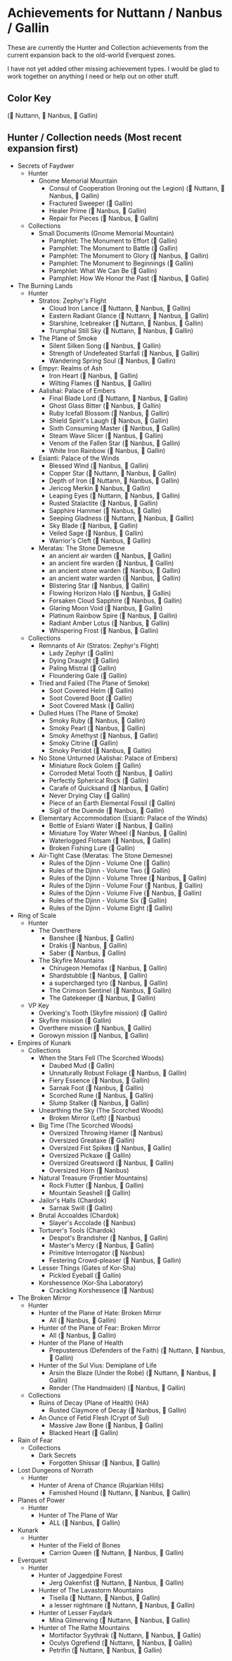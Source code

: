 # Achievements for Nuttann / Nanbus / Gallin

These are currently the Hunter and Collection achievements from the current expansion
back to the old-world Everquest zones.

I have not yet added other missing achievement types. I would be glad to work together on
anything I need or help out on other stuff.

## Color Key
(&#x1F4D7; Nuttann, &#x1F4D8; Nanbus, &#x1F4D9; Gallin)

## Hunter / Collection needs (Most recent expansion first)
- Secrets of Faydwer
  - Hunter
    - Gnome Memorial Mountain
      - Consul of Cooperation (Ironing out the Legion) (&#x1F4D7; Nuttann, &#x1F4D8; Nanbus, &#x1F4D9; Gallin)
      - Fractured Sweeper (&#x1F4D9; Gallin)
      - Healer Prime (&#x1F4D8; Nanbus, &#x1F4D9; Gallin)
      - Repair for Pieces (&#x1F4D8; Nanbus, &#x1F4D9; Gallin)
  - Collections
    - Small Documents (Gnome Memorial Mountain)
      - Pamphlet: The Monument to Effort (&#x1F4D9; Gallin)
      - Pamphlet: The Monument to Battle (&#x1F4D9; Gallin)
      - Pamphlet: The Monument to Glory (&#x1F4D8; Nanbus, &#x1F4D9; Gallin)
      - Pamphlet: The Monument to Beginnings (&#x1F4D9; Gallin)
      - Pamphlet: What We Can Be (&#x1F4D9; Gallin)
      - Pamphlet: How We Honor the Past (&#x1F4D8; Nanbus, &#x1F4D9; Gallin)
- The Burning Lands
  - Hunter
    - Stratos: Zephyr's Flight
      - Cloud Iron Lance (&#x1F4D7; Nuttann, &#x1F4D8; Nanbus, &#x1F4D9; Gallin)
      - Eastern Radiant Glance (&#x1F4D7; Nuttann, &#x1F4D8; Nanbus, &#x1F4D9; Gallin)
      - Starshine, Icebreaker (&#x1F4D7; Nuttann, &#x1F4D8; Nanbus, &#x1F4D9; Gallin)
      - Trumphai Still Sky (&#x1F4D7; Nuttann, &#x1F4D8; Nanbus, &#x1F4D9; Gallin)
    - The Plane of Smoke
      - Silent Silken Song (&#x1F4D8; Nanbus, &#x1F4D9; Gallin)
      - Strength of Undefeated Starfall (&#x1F4D8; Nanbus, &#x1F4D9; Gallin)
      - Wandering Spring Soul (&#x1F4D8; Nanbus, &#x1F4D9; Gallin)
    - Empyr: Realms of Ash
      - Iron Heart (&#x1F4D8; Nanbus, &#x1F4D9; Gallin)
      - Wilting Flames (&#x1F4D8; Nanbus, &#x1F4D9; Gallin)
    - Aalishai: Palace of Embers
      - Final Blade Lord (&#x1F4D7; Nuttann, &#x1F4D8; Nanbus, &#x1F4D9; Gallin)
      - Ghost Glass Bitter (&#x1F4D8; Nanbus, &#x1F4D9; Gallin)
      - Ruby Icefall Blossom (&#x1F4D8; Nanbus, &#x1F4D9; Gallin)
      - Shield Spirit's Laugh (&#x1F4D8; Nanbus, &#x1F4D9; Gallin)
      - Sixth Consuming Master (&#x1F4D8; Nanbus, &#x1F4D9; Gallin)
      - Steam Wave Slicer (&#x1F4D8; Nanbus, &#x1F4D9; Gallin)
      - Venom of the Fallen Star (&#x1F4D8; Nanbus, &#x1F4D9; Gallin)
      - White Iron Rainbow (&#x1F4D8; Nanbus, &#x1F4D9; Gallin)
    - Esianti: Palace of the Winds
      - Blessed Wind (&#x1F4D8; Nanbus, &#x1F4D9; Gallin)
      - Copper Star (&#x1F4D7; Nuttann, &#x1F4D8; Nanbus, &#x1F4D9; Gallin)
      - Depth of Iron (&#x1F4D7; Nuttann, &#x1F4D8; Nanbus, &#x1F4D9; Gallin)
      - Jericog Merkin &#x1F4D8; Nanbus, &#x1F4D9; Gallin)
      - Leaping Eyes (&#x1F4D7; Nuttann, &#x1F4D8; Nanbus, &#x1F4D9; Gallin)
      - Rusted Stalactite (&#x1F4D8; Nanbus, &#x1F4D9; Gallin)
      - Sapphire Hammer (&#x1F4D8; Nanbus, &#x1F4D9; Gallin)
      - Seeping Gladness (&#x1F4D7; Nuttann, &#x1F4D8; Nanbus, &#x1F4D9; Gallin)
      - Sky Blade (&#x1F4D8; Nanbus, &#x1F4D9; Gallin)
      - Veiled Sage (&#x1F4D8; Nanbus, &#x1F4D9; Gallin)
      - Warrior's Cleft (&#x1F4D8; Nanbus, &#x1F4D9; Gallin)
    - Meratas: The Stone Demesne
      - an ancient air warden (&#x1F4D8; Nanbus, &#x1F4D9; Gallin)
      - an ancient fire warden (&#x1F4D8; Nanbus, &#x1F4D9; Gallin)
      - an ancient stone warden (&#x1F4D8; Nanbus, &#x1F4D9; Gallin)
      - an ancient water warden (&#x1F4D8; Nanbus, &#x1F4D9; Gallin)
      - Blistering Star (&#x1F4D8; Nanbus, &#x1F4D9; Gallin)
      - Flowing Horizon Halo (&#x1F4D8; Nanbus, &#x1F4D9; Gallin)
      - Forsaken Cloud Sapphire (&#x1F4D8; Nanbus, &#x1F4D9; Gallin)
      - Glaring Moon Void (&#x1F4D8; Nanbus, &#x1F4D9; Gallin)
      - Platinum Rainbow Spire (&#x1F4D8; Nanbus, &#x1F4D9; Gallin)
      - Radiant Amber Lotus (&#x1F4D8; Nanbus, &#x1F4D9; Gallin)
      - Whispering Frost (&#x1F4D8; Nanbus, &#x1F4D9; Gallin)
  - Collections
    - Remnants of Air (Stratos: Zephyr's Flight)
      - Lady Zephyr (&#x1F4D9; Gallin)
      - Dying Draught (&#x1F4D9; Gallin)
      - Paling Mistral (&#x1F4D9; Gallin)
      - Floundering Gale (&#x1F4D9; Gallin)
    - Tried and Failed (The Plane of Smoke)
      - Soot Covered Helm (&#x1F4D9; Gallin)
      - Soot Covered Boot (&#x1F4D9; Gallin)
      - Soot Covered Mask (&#x1F4D9; Gallin)
    - Dulled Hues (The Plane of Smoke)
      - Smoky Ruby (&#x1F4D8; Nanbus, &#x1F4D9; Gallin)
      - Smoky Pearl (&#x1F4D8; Nanbus, &#x1F4D9; Gallin)
      - Smoky Amethyst (&#x1F4D8; Nanbus, &#x1F4D9; Gallin)
      - Smoky Citrine (&#x1F4D9; Gallin)
      - Smoky Peridot (&#x1F4D8; Nanbus, &#x1F4D9; Gallin)
    - No Stone Unturned (Aalishai: Palace of Embers)
      - Miniature Rock Golem (&#x1F4D9; Gallin)
      - Corroded Metal Tooth (&#x1F4D8; Nanbus, &#x1F4D9; Gallin)
      - Perfectly Spherical Rock (&#x1F4D9; Gallin)
      - Carafe of Quicksand (&#x1F4D8; Nanbus, &#x1F4D9; Gallin)
      - Never Drying Clay (&#x1F4D9; Gallin)
      - Piece of an Earth Elemental Fossil (&#x1F4D9; Gallin)
      - Sigil of the Duende (&#x1F4D8; Nanbus, &#x1F4D9; Gallin)
    - Elementary Accommodation (Esianti: Palace of the Winds)
      - Bottle of Esianti Water (&#x1F4D8; Nanbus, &#x1F4D9; Gallin)
      - Miniature Toy Water Wheel (&#x1F4D8; Nanbus, &#x1F4D9; Gallin)
      - Waterlogged Flotsam (&#x1F4D8; Nanbus, &#x1F4D9; Gallin)
      - Broken Fishing Lure (&#x1F4D9; Gallin)
    - Air-Tight Case (Meratas: The Stone Demesne)
      - Rules of the Djinn - Volume One  (&#x1F4D9; Gallin)
      - Rules of the Djinn - Volume Two (&#x1F4D9; Gallin)
      - Rules of the Djinn - Volume Three (&#x1F4D8; Nanbus, &#x1F4D9; Gallin)
      - Rules of the Djinn - Volume Four (&#x1F4D8; Nanbus, &#x1F4D9; Gallin)
      - Rules of the Djinn - Volume Five (&#x1F4D8; Nanbus, &#x1F4D9; Gallin)
      - Rules of the Djinn - Volume Six (&#x1F4D9; Gallin)
      - Rules of the Djinn - Volume Eight (&#x1F4D9; Gallin)
- Ring of Scale
  - Hunter
    - The Overthere
      - Banshee (&#x1F4D8; Nanbus, &#x1F4D9; Gallin)
      - Drakis (&#x1F4D8; Nanbus, &#x1F4D9; Gallin)
      - Saber (&#x1F4D8; Nanbus, &#x1F4D9; Gallin)
    - The Skyfire Mountains
      - Chirugeon Hemofax (&#x1F4D8; Nanbus, &#x1F4D9; Gallin)
      - Shardstubble (&#x1F4D8; Nanbus, &#x1F4D9; Gallin)
      - a supercharged tyro (&#x1F4D8; Nanbus, &#x1F4D9; Gallin)
      - The Crimson Sentinel (&#x1F4D8; Nanbus, &#x1F4D9; Gallin)
      - The Gatekeeper (&#x1F4D8; Nanbus, &#x1F4D9; Gallin)
  - VP Key
    - Overking's Tooth (Skyfire mission) (&#x1F4D9; Gallin)
    - Skyfire mission (&#x1F4D9; Gallin)
    - Overthere mission (&#x1F4D8; Nanbus, &#x1F4D9; Gallin)
    - Gorowyn mission (&#x1F4D8; Nanbus, &#x1F4D9; Gallin)
- Empires of Kunark
  - Collections
    - When the Stars Fell (The Scorched Woods)
      - Daubed Mud (&#x1F4D9; Gallin)
      - Unnaturally Robust Foliage (&#x1F4D8; Nanbus, &#x1F4D9; Gallin)
      - Fiery Essence (&#x1F4D8; Nanbus, &#x1F4D9; Gallin)
      - Sarnak Foot (&#x1F4D8; Nanbus, &#x1F4D9; Gallin)
      - Scorched Rune (&#x1F4D8; Nanbus, &#x1F4D9; Gallin)
      - Slump Stalker (&#x1F4D8; Nanbus, &#x1F4D9; Gallin)
    - Unearthing the Sky (The Scorched Woods)
      - Broken Mirror (Left) (&#x1F4D8; Nanbus)
    - Big Time (The Scorched Woods)
      - Oversized Throwing Hamer (&#x1F4D8; Nanbus)
      - Oversized Greataxe (&#x1F4D9; Gallin)
      - Oversized Fist Spikes (&#x1F4D8; Nanbus, &#x1F4D9; Gallin)
      - Oversized Pickaxe (&#x1F4D9; Gallin)
      - Oversized Greatsword (&#x1F4D8; Nanbus, &#x1F4D9; Gallin)
      - Oversized Horn (&#x1F4D8; Nanbus)
    - Natural Treasure (Frontier Mountains)
      - Rock Flutter (&#x1F4D8; Nanbus, &#x1F4D9; Gallin)
      - Mountain Seashell (&#x1F4D9; Gallin)
    - Jailor's Halls (Chardok)
      - Sarnak Swill (&#x1F4D9; Gallin)
    - Brutal Accoaldes (Chardok)
      - Slayer's Accolade (&#x1F4D8; Nanbus)
    - Torturer's Tools (Chardok)
      - Despot's Brandisher (&#x1F4D8; Nanbus, &#x1F4D9; Gallin)
      - Master's Mercy (&#x1F4D8; Nanbus, &#x1F4D9; Gallin)
      - Primitive Interrogator (&#x1F4D8; Nanbus)
      - Festering Crowd-pleaser (&#x1F4D8; Nanbus, &#x1F4D9; Gallin)
    - Lesser Things (Gates of Kor-Sha)
      - Pickled Eyeball (&#x1F4D9; Gallin)
    - Korshessence (Kor-Sha Laboratory)
      - Crackling Korshessence (&#x1F4D8; Nanbus)
- The Broken Mirror
  - Hunter
    - Hunter of the Plane of Hate: Broken Mirror
      - All (&#x1F4D8; Nanbus, &#x1F4D9; Gallin)
    - Hunter of the Plane of Fear: Broken Mirror
      - All (&#x1F4D8; Nanbus, &#x1F4D9; Gallin)
    - Hunter of the Plane of Health
      - Prepusterous (Defenders of the Faith) (&#x1F4D7; Nuttann, &#x1F4D8; Nanbus, &#x1F4D9; Gallin)
    - Hunter of the Sul Vius: Demiplane of Life
      - Arsin the Blaze (Under the Robe) (&#x1F4D7; Nuttann, &#x1F4D8; Nanbus, &#x1F4D9; Gallin)
      - Render (The Handmaiden) (&#x1F4D8; Nanbus, &#x1F4D9; Gallin)
  - Collections
    - Ruins of Decay (Plane of Health) {HA}
      - Rusted Claymore of Decay (&#x1F4D8; Nanbus, &#x1F4D9; Gallin)
    - An Ounce of Fetid Flesh (Crypt of Sul)
      - Massive Jaw Bone (&#x1F4D8; Nanbus, &#x1F4D9; Gallin)
      - Blacked Heart (&#x1F4D9; Gallin)
- Rain of Fear
  - Collections
    - Dark Secrets
      - Forgotten Shissar (&#x1F4D8; Nanbus, &#x1F4D9; Gallin)
- Lost Dungeons of Norrath
  - Hunter
    - Hunter of Arena of Chance (Rujarkian Hills)
      - Famished Hound (&#x1F4D7; Nuttann, &#x1F4D8; Nanbus, &#x1F4D9; Gallin)
- Planes of Power
  - Hunter
    - Hunter of The Plane of War
      - ALL (&#x1F4D8; Nanbus, &#x1F4D9; Gallin)
- Kunark
  - Hunter
    - Hunter of the Field of Bones
      - Carrion Queen (&#x1F4D7; Nuttann, &#x1F4D8; Nanbus, &#x1F4D9; Gallin)
- Everquest
  - Hunter
    - Hunter of Jaggedpine Forest
      - Jerg Oakenfist (&#x1F4D7; Nuttann, &#x1F4D8; Nanbus, &#x1F4D9; Gallin)
    - Hunter of The Lavastorm Mountains
      - Tisella (&#x1F4D7; Nuttann, &#x1F4D8; Nanbus, &#x1F4D9; Gallin)
      - a lesser nightmare (&#x1F4D7; Nuttann, &#x1F4D8; Nanbus, &#x1F4D9; Gallin)
    - Hunter of Lesser Faydark
      - Mina Glimerwing (&#x1F4D7; Nuttann, &#x1F4D8; Nanbus, &#x1F4D9; Gallin)
    - Hunter of The Rathe Mountains
      - Mortifactor Syythrak (&#x1F4D7; Nuttann, &#x1F4D8; Nanbus, &#x1F4D9; Gallin)
      - Oculys Ogrefiend (&#x1F4D7; Nuttann, &#x1F4D8; Nanbus, &#x1F4D9; Gallin)
      - Petrifin (&#x1F4D7; Nuttann, &#x1F4D8; Nanbus, &#x1F4D9; Gallin)
